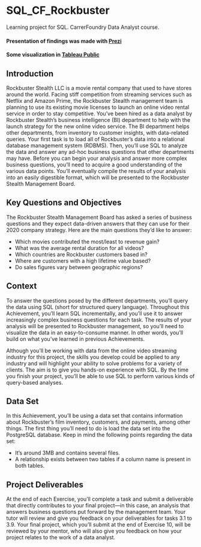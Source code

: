 # SQL_CF_Rockbuster
 Learning project for SQL. CarrerFoundry Data Analyst course.


#### Presentation of findings was made with [Prezi](https://prezi.com/view/b9vzOxLKwcfuLy4YcsFC/)
#### Some visualization in [Tableau Public](https://public.tableau.com/views/3_10_map/Sheet1?:language=en-US&:display_count=n&:origin=viz_share_link)

## Introduction
Rockbuster Stealth LLC is a movie rental company that used to have stores around the
world. Facing stiff competition from streaming services such as Netflix and Amazon Prime,
the Rockbuster Stealth management team is planning to use its existing movie licenses to
launch an online video rental service in order to stay competitive.
You’ve been hired as a data analyst by Rockbuster Stealth’s business intelligence (BI)
department to help with the launch strategy for the new online video service. The BI
department helps other departments, from inventory to customer insights, with data-related
queries. Your first task is to load all of Rockbuster’s data into a relational database
management system (RDBMS). Then, you’ll use SQL to analyze the data and answer any
ad-hoc business questions that other departments may have.
Before you can begin your analysis and answer more complex business questions, you’ll
need to acquire a good understanding of the various data points. You’ll eventually compile
the results of your analysis into an easily digestible format, which will be presented to the
Rockbuster Stealth Management Board.

## Key Questions and Objectives
The Rockbuster Stealth Management Board has asked a series of business questions and
they expect data-driven answers that they can use for their 2020 company strategy. Here are
the main questions they’d like to answer:
+ Which movies contributed the most/least to revenue gain?
+ What was the average rental duration for all videos?
+ Which countries are Rockbuster customers based in?
+ Where are customers with a high lifetime value based?
+ Do sales figures vary between geographic regions?

## Context
To answer the questions posed by the different departments, you’ll query the data using SQL
(short for structured query language). Throughout this Achievement, you’ll learn SQL
incrementally, and you’ll use it to answer increasingly complex business questions for each
task. The results of your analysis will be presented to Rockbuster management, so you’ll
need to visualize the data in an easy-to-consume manner. In other words, you’ll build on what
you’ve learned in previous Achievements.

Although you’ll be working with data from the online video streaming industry for this
project, the skills you develop could be applied to any industry and will highlight your ability
to solve problems for a variety of clients. The aim is to give you hands-on experience with
SQL. By the time you finish your project, you’ll be able to use SQL to perform various kinds of
query-based analyses.

## Data Set
In this Achievement, you’ll be using a data set that contains information about Rockbuster’s
film inventory, customers, and payments, among other things. The first thing you’ll need to
do is load the data set into the PostgreSQL database. Keep in mind the following points
regarding the data set:
+ It’s around 3MB and contains several files.
+ A relationship exists between two tables if a column name is present in both tables.

## Project Deliverables
At the end of each Exercise, you’ll complete a task and submit a deliverable that directly
contributes to your final project—in this case, an analysis that answers business questions
put forward by the management team.
Your tutor will review and give you feedback on your deliverables for tasks 3.1 to 3.9. Your
final project, which you’ll submit at the end of Exercise 10, will be reviewed by your mentor,
who will also give you feedback on how your project relates to the work of a data analyst.
